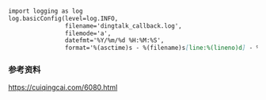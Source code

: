 





###
```markdown
import logging as log
log.basicConfig(level=log.INFO,
                filename='dingtalk_callback.log',
                filemode='a',
                datefmt='%Y/%m/%d %H:%M:%S',
                format='%(asctime)s - %(filename)s[line:%(lineno)d] - %(levelname)s: %(message)s')
```



### 参考资料

https://cuiqingcai.com/6080.html
